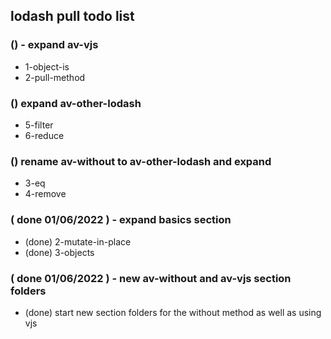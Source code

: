 ## lodash pull todo list

### () - expand av-vjs
* 1-object-is
* 2-pull-method

### () expand av-other-lodash
* 5-filter
* 6-reduce

### () rename av-without to av-other-lodash and expand
* 3-eq
* 4-remove

### ( done 01/06/2022 ) - expand basics section
* (done) 2-mutate-in-place
* (done) 3-objects

### ( done 01/06/2022 ) - new av-without and av-vjs section folders
* (done) start new section folders for the without method as well as using vjs